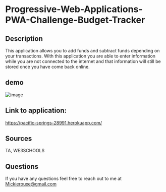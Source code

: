 # Progressive-Web-Applications-PWA-Challenge-Budget-Tracker


## Description
This application allows you to add funds and subtract funds depending on your transactions. 
With this application you are able to enter information while you are not connected to the internet and that information will still be stored 
once you have come back online. 


## demo

![image](https://user-images.githubusercontent.com/93951895/167331076-92458747-6655-4566-9812-5724f048df3d.png)

## Link to application:
https://pacific-springs-28991.herokuapp.com/

## Sources
TA, WE3SCHOOLS

## Questions 
If you have any questions feel free to reach out to me at Mickierouxe@gmail.com


